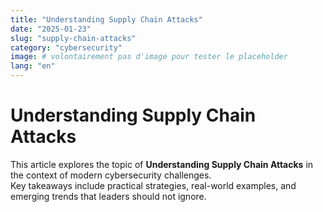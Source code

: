 ```yaml
---
title: "Understanding Supply Chain Attacks"
date: "2025-01-23"
slug: "supply-chain-attacks"
category: "cybersecurity"
image: # volontairement pas d'image pour tester le placeholder
lang: "en"
---
```


# Understanding Supply Chain Attacks

This article explores the topic of **Understanding Supply Chain Attacks** in the context of modern cybersecurity challenges.  
Key takeaways include practical strategies, real-world examples, and emerging trends that leaders should not ignore.
